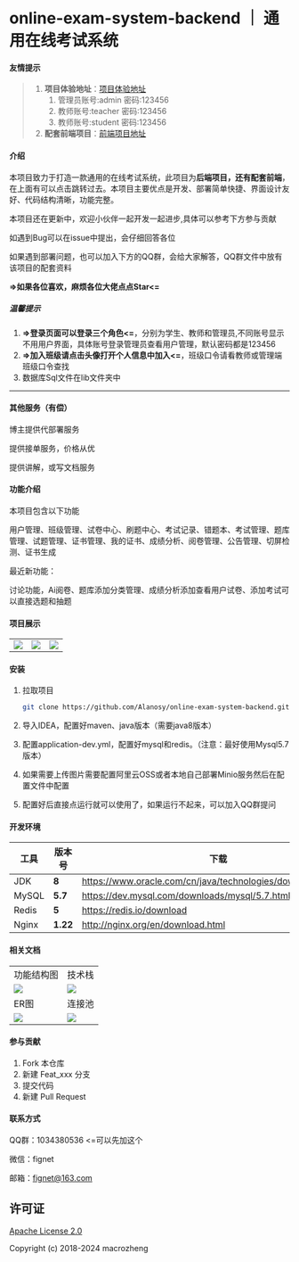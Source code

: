 # online-exam-system-backend ｜ 通用在线考试系统

#### 友情提示

> 1. **项目体验地址**：[项目体验地址](http://exam.alan.org.cn)  
>    1. 管理员账号:admin 密码:123456
>    2. 教师账号:teacher 密码:123456
>    3. 教师账号:student 密码:123456
> 2. **配套前端项目**：[前端项目地址](https://github.com/Alanosy/online-exam-system-frontend)

#### 介绍

本项目致力于打造一款通用的在线考试系统，此项目为**后端项目，还有配套前端**，在上面有可以点击跳转过去。本项目主要优点是开发、部署简单快捷、界面设计友好、代码结构清晰，功能完整。

本项目还在更新中，欢迎小伙伴一起开发一起进步,具体可以参考下方参与贡献

如遇到Bug可以在issue中提出，会仔细回答各位

如果遇到部署问题，也可以加入下方的QQ群，会给大家解答，QQ群文件中放有该项目的配套资料

**=>如果各位喜欢，麻烦各位大佬点点Star<=**

##### 温馨提示

1. **=>登录页面可以登录三个角色<=**，分别为学生、教师和管理员,不同账号显示不用用户界面，具体账号登录管理员查看用户管理，默认密码都是123456
2. **=>加入班级请点击头像打开个人信息中加入<=**，班级口令请看教师或管理端班级口令查找
3. 数据库Sql文件在lib文件夹中

****

#### 其他服务（有偿）

博主提供代部署服务

提供接单服务，价格从优

提供讲解，或写文档服务

#### 功能介绍

本项目包含以下功能

用户管理、班级管理、试卷中心、刷题中心、考试记录、错题本、考试管理、题库管理、试题管理、证书管理、我的证书、成绩分析、阅卷管理、公告管理、切屏检测、证书生成

最近新功能：

讨论功能，Ai阅卷、题库添加分类管理、成绩分析添加查看用户试卷、添加考试可以直接选题和抽题

#### 项目展示

<table>
    <tr>
        <td><img src="https://github.com/Alanosy/online-exam-system-backend/blob/master/img/管理端.png"/></td>
        <td><img src="https://github.com/Alanosy/online-exam-system-backend/blob/master/img/教师端.png"/></td>
      	<td><img src="https://github.com/Alanosy/online-exam-system-backend/blob/master/img/学生端.png"/></td>
    </tr>
</table>

#### 安装

1. 拉取项目

   ``` bash
   git clone https://github.com/Alanosy/online-exam-system-backend.git
   ```

2. 导入IDEA，配置好maven、java版本（需要java8版本）

3. 配置application-dev.yml，配置好mysql和redis。（注意：最好使用Mysql5.7版本）

4. 如果需要上传图片需要配置阿里云OSS或者本地自己部署Minio服务然后在配置文件中配置

5. 配置好后直接点运行就可以使用了，如果运行不起来，可以加入QQ群提问

#### 开发环境

| 工具  | 版本号   | 下载                                                         |
| ----- | -------- | ------------------------------------------------------------ |
| JDK   | **8**    | https://www.oracle.com/cn/java/technologies/downloads/#java8 |
| MySQL | **5.7**  | https://dev.mysql.com/downloads/mysql/5.7.html               |
| Redis | **5**    | https://redis.io/download                                    |
| Nginx | **1.22** | http://nginx.org/en/download.html                            |

#### 相关文档

<table>
    <tr>
        <td>功能结构图</td>
        <td>技术栈</td>
    </tr>
  <tr>
        <td><img src="https://github.com/Alanosy/online-exam-system-backend/blob/master/img/%E5%8A%9F%E8%83%BD%E7%BB%93%E6%9E%84%E5%9B%BE.drawio.png"/></td>
        <td><img src="https://github.com/Alanosy/online-exam-system-backend/blob/master/img/技术栈.png"/></td>
    </tr>
  <tr>
        <td>ER图</td>
        <td>连接池</td>
    </tr>
  <tr>
        <td><img src="https://github.com/Alanosy/online-exam-system-backend/blob/master/img/ER图.png"/></td>
        <td><img src="https://github.com/Alanosy/online-exam-system-backend/blob/master/img/连接池.png"/></td>
    </tr>
</table>


#### 参与贡献

1.  Fork 本仓库
2.  新建 Feat_xxx 分支
3.  提交代码
4.  新建 Pull Request

#### 联系方式

QQ群：1034380536  <=可以先加这个

微信：fignet

邮箱：fignet@163.com

## 许可证

[Apache License 2.0](https://github.com/macrozheng/mall/blob/master/LICENSE)

Copyright (c) 2018-2024 macrozheng
